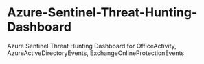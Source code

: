 # Azure-Sentinel-Threat-Hunting-Dashboard
Azure Sentinel Threat Hunting Dashboard for OfficeActivity, AzureActiveDirectoryEvents, ExchangeOnlineProtectionEvents
